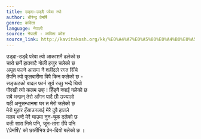 ```yaml
---
title: उड्दा-उड्दै परेवा त्यो
author: धीरेन्द्र प्रेमर्षि
genre: कविता
language: नेपाली
source: नेपाली - कविता कोश
source_link: http://kavitakosh.org/kk/%E0%A4%A7%E0%A5%80%E0%A4%B0%E0%A5%87%E0%A4%A8%E0%A5%8D%E0%A4%A6%E0%A5%8D%E0%A4%B0_%E0%A4%AA%E0%A5%8D%E0%A4%B0%E0%A5%87%E0%A4%AE%E0%A4%B0%E0%A5%8D%E0%A4%B7%E0%A4%BF
---
```


उड्दा-उड्दै परेवा त्यो आकाशमै ढलेको छ  
चारो छर्ने हातबाटै गोली हजुर चलेको छ  
अमृत फल्ने आसमा नै शहीदले रगत सिँचे  
तैपनि त्यो फूलबारीमा विषै किन फलेको छ -  
सङ्कटको बादल फार्न सूर्य रच्छु भन्दै थियो  
पौरखी त्यो कलम उफ् ! हिँड्नै नपाई गलेको छ  
सबै भन्छन् तेरो आँगन पार्दै छौँ उज्यालो  
यही अनुसन्धानमा घर त मेरो जलेको छ  
मेरो मुहार हँसाउनलाई मेरै दुवै हातले  
मलम भन्दै मेरै घाउमा नुन-चुक दलेको छ  
बत्ती सारा निभे पनि, जून-तारा उँघे पनि  
\\'प्रेमर्षि\\' को छातीभित्र प्रेम-दियो बलेको छ ।
